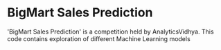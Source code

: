 # BigMart Sales Prediction
'BigMart Sales Prediction' is a competition held by AnalyticsVidhya.  This code contains exploration of different Machine Learning models
